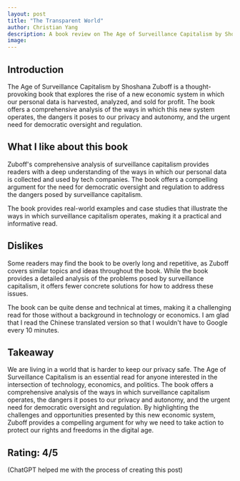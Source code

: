 ```yaml
---
layout: post
title: "The Transparent World"
author: Christian Yang
description: A book review on The Age of Surveillance Capitalism by Shoshana Zuboff
image:
---
```


## Introduction

The Age of Surveillance Capitalism by Shoshana Zuboff is a thought-provoking book that explores the rise of a new economic system in which our personal data is harvested, analyzed, and sold for profit. The book offers a comprehensive analysis of the ways in which this new system operates, the dangers it poses to our privacy and autonomy, and the urgent need for democratic oversight and regulation.

## What I like about this book

Zuboff's comprehensive analysis of surveillance capitalism provides readers with a deep understanding of the ways in which our personal data is collected and used by tech companies. The book offers a compelling argument for the need for democratic oversight and regulation to address the dangers posed by surveillance capitalism.

The book provides real-world examples and case studies that illustrate the ways in which surveillance capitalism operates, making it a practical and informative read.

## Dislikes

Some readers may find the book to be overly long and repetitive, as Zuboff covers similar topics and ideas throughout the book. While the book provides a detailed analysis of the problems posed by surveillance capitalism, it offers fewer concrete solutions for how to address these issues.

The book can be quite dense and technical at times, making it a challenging read for those without a background in technology or economics. I am glad that I read the Chinese translated version so that I wouldn't have to Google every 10 minutes.

## Takeaway

We are living in a world that is harder to keep our privacy safe. The Age of Surveillance Capitalism is an essential read for anyone interested in the intersection of technology, economics, and politics. The book offers a comprehensive analysis of the ways in which surveillance capitalism operates, the dangers it poses to our privacy and autonomy, and the urgent need for democratic oversight and regulation. By highlighting the challenges and opportunities presented by this new economic system, Zuboff provides a compelling argument for why we need to take action to protect our rights and freedoms in the digital age.

## Rating: 4/5

(ChatGPT helped me with the process of creating this post)
